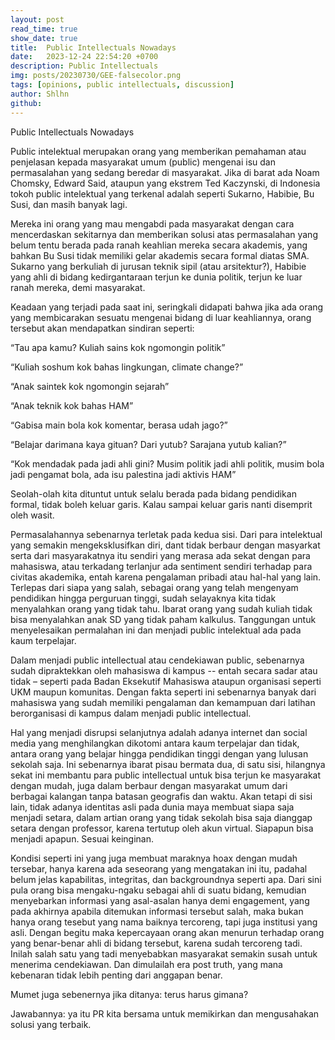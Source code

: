```yaml
---
layout: post
read_time: true
show_date: true
title:  Public Intellectuals Nowadays 
date:   2023-12-24 22:54:20 +0700
description: Public Intellectuals 
img: posts/20230730/GEE-falsecolor.png
tags: [opinions, public intellectuals, discussion]
author: Shlhn
github: 
---
```


Public Intellectuals Nowadays

Public intelektual merupakan orang yang memberikan pemahaman atau penjelasan kepada masyarakat umum (public) mengenai isu dan permasalahan yang sedang beredar di masyarakat. Jika di barat ada Noam Chomsky, Edward Said, ataupun yang ekstrem Ted Kaczynski, di Indonesia tokoh public intelektual yang terkenal adalah seperti Sukarno, Habibie, Bu Susi, dan masih banyak lagi. 

Mereka ini orang yang mau mengabdi pada masyarakat dengan cara mencerdaskan sekitarnya dan memberikan solusi atas permasalahan yang belum tentu berada pada ranah keahlian mereka secara akademis, yang bahkan Bu Susi tidak memiliki gelar akademis secara formal diatas SMA. Sukarno yang berkuliah di jurusan teknik sipil (atau arsitektur?), Habibie yang ahli di bidang kedirgantaraan terjun ke dunia politik, terjun ke luar ranah mereka, demi masyarakat.

Keadaan yang terjadi pada saat ini, seringkali didapati bahwa jika ada orang yang membicarakan sesuatu mengenai bidang di luar keahliannya, orang tersebut akan mendapatkan sindiran seperti:

“Tau apa kamu? Kuliah sains kok ngomongin politik”

“Kuliah soshum kok bahas lingkungan, climate change?”

“Anak saintek kok ngomongin sejarah”

“Anak teknik kok bahas HAM”

“Gabisa main bola kok komentar, berasa udah jago?”

“Belajar darimana kaya gituan? Dari yutub? Sarajana yutub kalian?”

“Kok mendadak pada jadi ahli gini? Musim politik jadi ahli politik, musim bola jadi pengamat bola, ada isu palestina jadi aktivis HAM”

Seolah-olah kita dituntut untuk selalu berada pada bidang pendidikan formal, tidak boleh keluar garis. Kalau sampai keluar garis nanti disemprit oleh wasit. 

Permasalahannya sebenarnya terletak pada kedua sisi. Dari para intelektual yang semakin mengeksklusifkan diri, dant tidak berbaur dengan masyarkat serta dari masyarakatnya itu sendiri yang merasa ada sekat dengan para mahasiswa, atau terkadang terlanjur ada sentiment sendiri terhadap para civitas akademika, entah karena pengalaman pribadi atau hal-hal yang lain. Terlepas dari siapa yang salah, sebagai orang yang telah mengenyam pendidikan hingga perguruan tinggi, sudah selayaknya kita tidak menyalahkan orang yang tidak tahu. Ibarat orang yang sudah kuliah tidak bisa menyalahkan anak SD yang tidak paham kalkulus. Tanggungan untuk menyelesaikan permalahan ini dan menjadi public intelektual ada pada kaum terpelajar.

Dalam menjadi public intellectual atau cendekiawan public, sebenarnya sudah dipraktekkan oleh mahasiswa di kampus -- entah secara sadar atau tidak – seperti pada Badan Eksekutif Mahasiswa ataupun organisasi seperti UKM maupun komunitas. Dengan fakta seperti ini sebenarnya banyak dari mahasiswa yang sudah memiliki pengalaman dan kemampuan dari latihan berorganisasi di kampus dalam menjadi public intellectual.

Hal yang menjadi disrupsi selanjutnya adalah adanya internet dan social media yang menghilangkan dikotomi antara kaum terpelajar dan tidak, antara orang yang belajar hingga pendidikan tinggi dengan yang lulusan sekolah saja. Ini sebenarnya ibarat pisau bermata dua, di satu sisi, hilangnya sekat ini membantu para public intellectual untuk bisa terjun ke masyarakat dengan mudah, juga dalam berbaur dengan masyarakat umum dari berbagai kalangan tanpa batasan geografis dan waktu. Akan tetapi di sisi lain, tidak adanya identitas asli pada dunia maya membuat siapa saja menjadi setara, dalam artian orang yang tidak sekolah bisa saja dianggap setara dengan professor, karena tertutup oleh akun virtual. Siapapun bisa menjadi apapun. Sesuai keinginan. 

Kondisi seperti ini yang juga membuat maraknya hoax dengan mudah tersebar, hanya karena ada seseorang yang mengatakan ini itu, padahal belum jelas kapabilitas, integritas, dan backgroundnya seperti apa. Dari sini pula orang bisa mengaku-ngaku sebagai ahli di suatu bidang, kemudian menyebarkan informasi yang asal-asalan hanya demi engagement, yang pada akhirnya apabila ditemukan informasi tersebut salah, maka bukan hanya orang tesebut yang nama baiknya tercoreng, tapi juga institusi yang asli. Dengan begitu maka kepercayaan orang akan menurun terhadap orang yang benar-benar ahli di bidang tersebut, karena sudah tercoreng tadi. Inilah salah satu yang tadi menyebabkan masyarakat semakin susah untuk menerima cendekiawan. Dan dimulailah era post truth, yang mana kebenaran tidak lebih penting dari anggapan benar.

Mumet juga sebenernya jika ditanya: terus harus gimana?

Jawabannya: ya itu PR kita bersama untuk memikirkan dan mengusahakan solusi yang terbaik.
